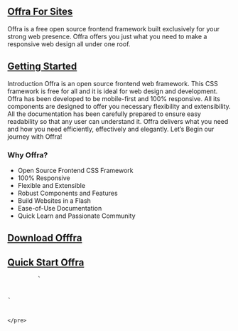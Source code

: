 ## [Offra For Sites](http://offra.io/)

Offra is a free open source frontend framework built exclusively for your strong web presence. Offra offers you just what you need to make a responsive web design all under one roof.

## [Getting Started](https://offra.io/getting-started/index.php)

Introduction Offra is an open source frontend web framework. This CSS framework is free for all and it is ideal for web design and development. Offra has been developed to be mobile-first and 100% responsive. All its components are designed to offer you necessary flexibility and extensibility. All the documentation has been carefully prepared to ensure easy readability so that any user can understand it. Offra delivers what you need and how you need efficiently, effectively and elegantly. Let’s Begin our journey with Offra!

### Why Offra?

*   Open Source Frontend CSS Framework
*   100% Responsive
*   Flexible and Extensible
*   Robust Components and Features
*   Build Websites in a Flash
*   Ease-of-Use Documentation
*   Quick Learn and Passionate Community

## [Download Offfra](https://offra.io/getting-started/download.php)

## [Quick Start Offra](https://offra.io/getting-started/download.php)

<pre>        `<!-- css file -->
<link rel="stylesheet" href="https://otn.offra.io/css/offra.min.css">
<!-- js file -->
<script src="https://otn.offra.io/js/offra.min.js"></script>` 
    </pre>